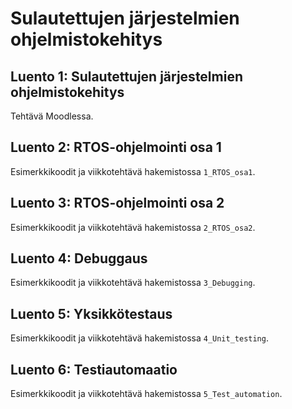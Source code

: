 # Sulautettujen järjestelmien ohjelmistokehitys

## Luento 1: Sulautettujen järjestelmien ohjelmistokehitys

Tehtävä Moodlessa.

## Luento 2: RTOS-ohjelmointi osa 1

Esimerkkikoodit ja viikkotehtävä hakemistossa `1_RTOS_osa1`.

## Luento 3: RTOS-ohjelmointi osa 2

Esimerkkikoodit ja viikkotehtävä hakemistossa `2_RTOS_osa2`.

## Luento 4: Debuggaus

Esimerkkikoodit ja viikkotehtävä hakemistossa `3_Debugging`.

## Luento 5: Yksikkötestaus

Esimerkkikoodit ja viikkotehtävä hakemistossa `4_Unit_testing`.

## Luento 6: Testiautomaatio

Esimerkkikoodit ja viikkotehtävä hakemistossa `5_Test_automation`.






